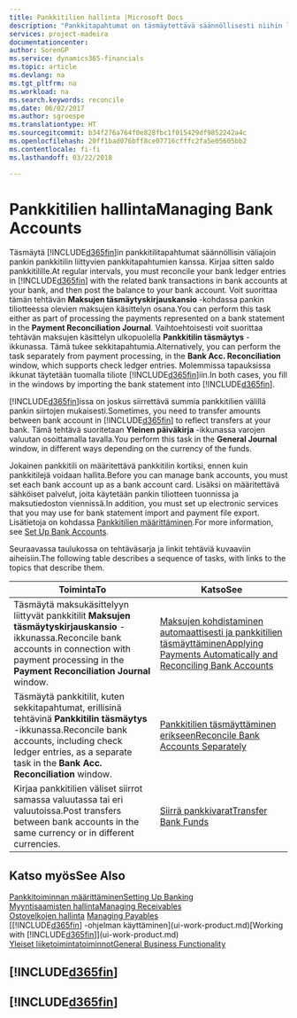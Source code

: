 ```yaml
---
title: Pankkitilien hallinta |Microsoft Docs
description: "Pankkitapahtumat on täsmäytettävä säännöllisesti niihin liittyviin pankkitilitapahtumiin Financialsissa."
services: project-madeira
documentationcenter: 
author: SorenGP
ms.service: dynamics365-financials
ms.topic: article
ms.devlang: na
ms.tgt_pltfrm: na
ms.workload: na
ms.search.keywords: reconcile
ms.date: 06/02/2017
ms.author: sgroespe
ms.translationtype: HT
ms.sourcegitcommit: b34f276a764f0e828fbc1f015429df9852242a4c
ms.openlocfilehash: 20ff1bad076bff8ce07716cfffc2fa5e05605bb2
ms.contentlocale: fi-fi
ms.lasthandoff: 03/22/2018

---
```

# <a name="managing-bank-accounts"></a><span data-ttu-id="2b841-103">Pankkitilien hallinta</span><span class="sxs-lookup"><span data-stu-id="2b841-103">Managing Bank Accounts</span></span>
<span data-ttu-id="2b841-104">Täsmäytä [!INCLUDE[d365fin](includes/d365fin_md.md)]in pankkitilitapahtumat säännöllisin väliajoin pankin pankkitilin liittyvien pankkitapahtumien kanssa. Kirjaa sitten saldo pankkitilille.</span><span class="sxs-lookup"><span data-stu-id="2b841-104">At regular intervals, you must reconcile your bank ledger entries in [!INCLUDE[d365fin](includes/d365fin_md.md)] with the related bank transactions in bank accounts at your bank, and then post the balance to your bank account.</span></span> <span data-ttu-id="2b841-105">Voit suorittaa tämän tehtävän **Maksujen täsmäytyskirjauskansio** -kohdassa pankin tiliotteessa olevien maksujen käsittelyn osana.</span><span class="sxs-lookup"><span data-stu-id="2b841-105">You can perform this task either as part of processing the payments represented on a bank statement in the **Payment Reconciliation Journal**.</span></span> <span data-ttu-id="2b841-106">Vaihtoehtoisesti voit suorittaa tehtävän maksujen käsittelyn ulkopuolella **Pankkitilin täsmäytys** -ikkunassa. Tämä tukee sekkitapahtumia.</span><span class="sxs-lookup"><span data-stu-id="2b841-106">Alternatively, you can perform the task separately from payment processing, in the **Bank Acc. Reconciliation** window, which supports check ledger entries.</span></span> <span data-ttu-id="2b841-107">Molemmissa tapauksissa ikkunat täytetään tuomalla tiliote [!INCLUDE[d365fin](includes/d365fin_md.md)]iin.</span><span class="sxs-lookup"><span data-stu-id="2b841-107">In both cases, you fill in the windows by importing the bank statement into [!INCLUDE[d365fin](includes/d365fin_md.md)].</span></span>

<span data-ttu-id="2b841-108">[!INCLUDE[d365fin](includes/d365fin_md.md)]issa on joskus siirrettävä summia pankkitilien välillä pankin siirtojen mukaisesti.</span><span class="sxs-lookup"><span data-stu-id="2b841-108">Sometimes, you need to transfer amounts between bank account in [!INCLUDE[d365fin](includes/d365fin_md.md)] to reflect transfers at your bank.</span></span> <span data-ttu-id="2b841-109">Tämä tehtävä suoritetaan **Yleinen päiväkirja** -ikkunassa varojen valuutan osoittamalla tavalla.</span><span class="sxs-lookup"><span data-stu-id="2b841-109">You perform this task in the **General Journal** window, in different ways depending on the currency of the funds.</span></span>

<span data-ttu-id="2b841-110">Jokainen pankkitili on määritettävä pankkitilin kortiksi, ennen kuin pankkitilejä voidaan hallita.</span><span class="sxs-lookup"><span data-stu-id="2b841-110">Before you can manage bank accounts, you must set each bank account up as a bank account card.</span></span> <span data-ttu-id="2b841-111">Lisäksi on määritettävä sähköiset palvelut, joita käytetään pankin tiliotteen tuonnissa ja maksutiedoston viennissä.</span><span class="sxs-lookup"><span data-stu-id="2b841-111">In addition, you must set up electronic services that you may use for bank statement import and payment file export.</span></span> <span data-ttu-id="2b841-112">Lisätietoja on kohdassa [Pankkitilien määrittäminen](bank-setup-banking.md).</span><span class="sxs-lookup"><span data-stu-id="2b841-112">For more information, see [Set Up Bank Accounts](bank-setup-banking.md).</span></span>

<span data-ttu-id="2b841-113">Seuraavassa taulukossa on tehtäväsarja ja linkit tehtäviä kuvaaviin aiheisiin.</span><span class="sxs-lookup"><span data-stu-id="2b841-113">The following table describes a sequence of tasks, with links to the topics that describe them.</span></span>

| <span data-ttu-id="2b841-114">Toiminta</span><span class="sxs-lookup"><span data-stu-id="2b841-114">To</span></span> | <span data-ttu-id="2b841-115">Katso</span><span class="sxs-lookup"><span data-stu-id="2b841-115">See</span></span> |
| --- | --- |
| <span data-ttu-id="2b841-116">Täsmäytä maksukäsittelyyn liittyvät pankkitilit **Maksujen täsmäytyskirjauskansio** -ikkunassa.</span><span class="sxs-lookup"><span data-stu-id="2b841-116">Reconcile bank accounts in connection with payment processing in the **Payment Reconciliation Journal** window.</span></span> |[<span data-ttu-id="2b841-117">Maksujen kohdistaminen automaattisesti ja pankkitilien täsmäyttäminen</span><span class="sxs-lookup"><span data-stu-id="2b841-117">Applying Payments Automatically and Reconciling Bank Accounts</span></span>](receivables-apply-payments-auto-reconcile-bank-accounts.md) |
| <span data-ttu-id="2b841-118">Täsmäytä pankkitilit, kuten sekkitapahtumat, erillisinä tehtävinä **Pankkitilin täsmäytys** -ikkunassa.</span><span class="sxs-lookup"><span data-stu-id="2b841-118">Reconcile bank accounts, including check ledger entries, as a separate task in the **Bank Acc. Reconciliation** window.</span></span> |[<span data-ttu-id="2b841-119">Pankkitilien täsmäyttäminen erikseen</span><span class="sxs-lookup"><span data-stu-id="2b841-119">Reconcile Bank Accounts Separately</span></span>](bank-how-reconcile-bank-accounts-separately.md) |
| <span data-ttu-id="2b841-120">Kirjaa pankkitilien väliset siirrot samassa valuutassa tai eri valuutoissa.</span><span class="sxs-lookup"><span data-stu-id="2b841-120">Post transfers between bank accounts in the same currency or in different currencies.</span></span> |[<span data-ttu-id="2b841-121">Siirrä pankkivarat</span><span class="sxs-lookup"><span data-stu-id="2b841-121">Transfer Bank Funds</span></span>](bank-how-transfer-bank-funds.md) |

## <a name="see-also"></a><span data-ttu-id="2b841-122">Katso myös</span><span class="sxs-lookup"><span data-stu-id="2b841-122">See Also</span></span>
[<span data-ttu-id="2b841-123">Pankkitoiminnan määrittäminen</span><span class="sxs-lookup"><span data-stu-id="2b841-123">Setting Up Banking</span></span>](bank-setup-banking.md)  
[<span data-ttu-id="2b841-124">Myyntisaamisten hallinta</span><span class="sxs-lookup"><span data-stu-id="2b841-124">Managing Receivables</span></span>](receivables-manage-receivables.md)  
<span data-ttu-id="2b841-125">[Ostovelkojen hallinta](payables-manage-payables.md)  </span><span class="sxs-lookup"><span data-stu-id="2b841-125">[Managing Payables](payables-manage-payables.md)  </span></span>  
<span data-ttu-id="2b841-126">[[!INCLUDE[d365fin](includes/d365fin_md.md)] -ohjelman käyttäminen](ui-work-product.md)</span><span class="sxs-lookup"><span data-stu-id="2b841-126">[Working with [!INCLUDE[d365fin](includes/d365fin_md.md)]](ui-work-product.md)</span></span>  
[<span data-ttu-id="2b841-127">Yleiset liiketoimintatoiminnot</span><span class="sxs-lookup"><span data-stu-id="2b841-127">General Business Functionality</span></span>](ui-across-business-areas.md)  

## [!INCLUDE[d365fin](includes/free_trial_md.md)]  
## [!INCLUDE[d365fin](includes/training_link_md.md)]

